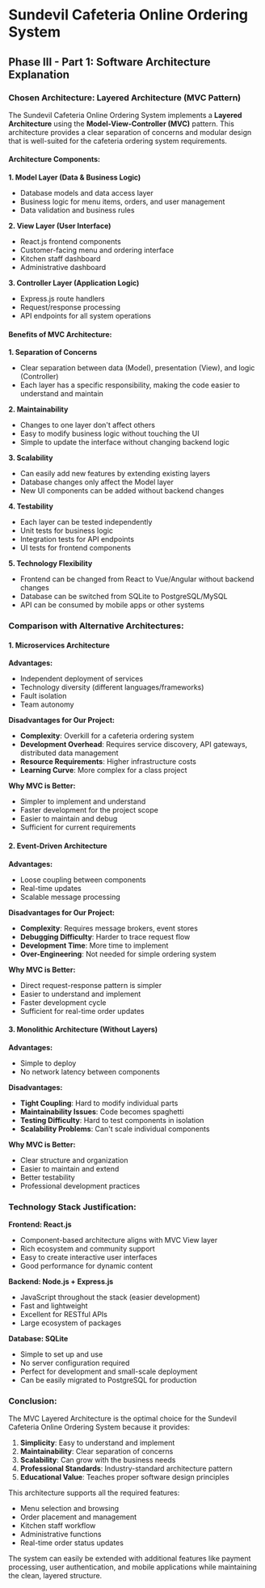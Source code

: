 # Sundevil Cafeteria Online Ordering System
## Phase III - Part 1: Software Architecture Explanation

### Chosen Architecture: Layered Architecture (MVC Pattern)

The Sundevil Cafeteria Online Ordering System implements a **Layered Architecture** using the **Model-View-Controller (MVC)** pattern. This architecture provides a clear separation of concerns and modular design that is well-suited for the cafeteria ordering system requirements.

#### Architecture Components:

**1. Model Layer (Data & Business Logic)**
- Database models and data access layer
- Business logic for menu items, orders, and user management
- Data validation and business rules

**2. View Layer (User Interface)**
- React.js frontend components
- Customer-facing menu and ordering interface
- Kitchen staff dashboard
- Administrative dashboard

**3. Controller Layer (Application Logic)**
- Express.js route handlers
- Request/response processing
- API endpoints for all system operations

#### Benefits of MVC Architecture:

**1. Separation of Concerns**
- Clear separation between data (Model), presentation (View), and logic (Controller)
- Each layer has a specific responsibility, making the code easier to understand and maintain

**2. Maintainability**
- Changes to one layer don't affect others
- Easy to modify business logic without touching the UI
- Simple to update the interface without changing backend logic

**3. Scalability**
- Can easily add new features by extending existing layers
- Database changes only affect the Model layer
- New UI components can be added without backend changes

**4. Testability**
- Each layer can be tested independently
- Unit tests for business logic
- Integration tests for API endpoints
- UI tests for frontend components

**5. Technology Flexibility**
- Frontend can be changed from React to Vue/Angular without backend changes
- Database can be switched from SQLite to PostgreSQL/MySQL
- API can be consumed by mobile apps or other systems

### Comparison with Alternative Architectures:

#### 1. Microservices Architecture

**Advantages:**
- Independent deployment of services
- Technology diversity (different languages/frameworks)
- Fault isolation
- Team autonomy

**Disadvantages for Our Project:**
- **Complexity**: Overkill for a cafeteria ordering system
- **Development Overhead**: Requires service discovery, API gateways, distributed data management
- **Resource Requirements**: Higher infrastructure costs
- **Learning Curve**: More complex for a class project

**Why MVC is Better:**
- Simpler to implement and understand
- Faster development for the project scope
- Easier to maintain and debug
- Sufficient for current requirements

#### 2. Event-Driven Architecture

**Advantages:**
- Loose coupling between components
- Real-time updates
- Scalable message processing

**Disadvantages for Our Project:**
- **Complexity**: Requires message brokers, event stores
- **Debugging Difficulty**: Harder to trace request flow
- **Development Time**: More time to implement
- **Over-Engineering**: Not needed for simple ordering system

**Why MVC is Better:**
- Direct request-response pattern is simpler
- Easier to understand and implement
- Faster development cycle
- Sufficient for real-time order updates

#### 3. Monolithic Architecture (Without Layers)

**Advantages:**
- Simple to deploy
- No network latency between components

**Disadvantages:**
- **Tight Coupling**: Hard to modify individual parts
- **Maintainability Issues**: Code becomes spaghetti
- **Testing Difficulty**: Hard to test components in isolation
- **Scalability Problems**: Can't scale individual components

**Why MVC is Better:**
- Clear structure and organization
- Easier to maintain and extend
- Better testability
- Professional development practices

### Technology Stack Justification:

**Frontend: React.js**
- Component-based architecture aligns with MVC View layer
- Rich ecosystem and community support
- Easy to create interactive user interfaces
- Good performance for dynamic content

**Backend: Node.js + Express.js**
- JavaScript throughout the stack (easier development)
- Fast and lightweight
- Excellent for RESTful APIs
- Large ecosystem of packages

**Database: SQLite**
- Simple to set up and use
- No server configuration required
- Perfect for development and small-scale deployment
- Can be easily migrated to PostgreSQL for production

### Conclusion:

The MVC Layered Architecture is the optimal choice for the Sundevil Cafeteria Online Ordering System because it provides:

1. **Simplicity**: Easy to understand and implement
2. **Maintainability**: Clear separation of concerns
3. **Scalability**: Can grow with the business needs
4. **Professional Standards**: Industry-standard architecture pattern
5. **Educational Value**: Teaches proper software design principles

This architecture supports all the required features:
- Menu selection and browsing
- Order placement and management
- Kitchen staff workflow
- Administrative functions
- Real-time order status updates

The system can easily be extended with additional features like payment processing, user authentication, and mobile applications while maintaining the clean, layered structure. 